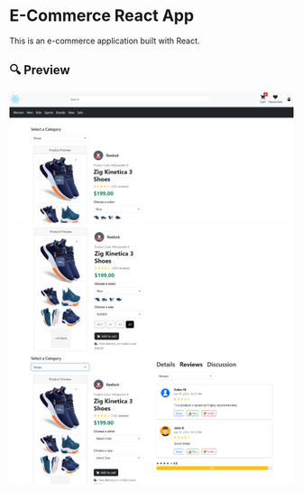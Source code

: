 # E-Commerce React App

This is an e-commerce application built with React.

## 🔍 Preview

![E-commerce Preview](/ecommerce.png)
![E-commerce Preview](/ecommerce2.png)
![E-commerce Preview](/ecommerce3.png)
